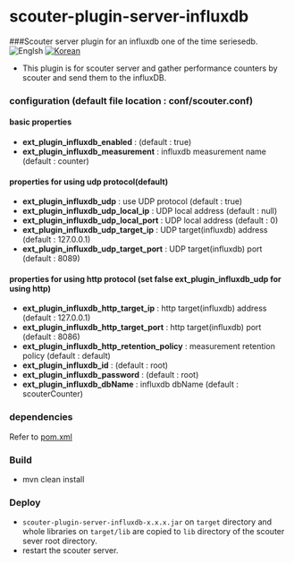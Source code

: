 # scouter-plugin-server-influxdb
###Scouter server plugin for an influxdb one of the time seriesedb.
![Englsh](https://img.shields.io/badge/language-English-red.svg) [![Korean](https://img.shields.io/badge/language-Korean-blue.svg)](README_kr.md)

- This plugin is for scouter server and gather performance counters by scouter and send them to the influxDB.

### configuration (default file location : conf/scouter.conf)
#### basic properties
* **ext_plugin_influxdb_enabled** : (default : true)
* **ext_plugin_influxdb_measurement** : influxdb measurement name (default : counter)

#### properties for using udp protocol(default)
* **ext_plugin_influxdb_udp** : use UDP protocol (default : true)
* **ext_plugin_influxdb_udp_local_ip** : UDP local address (default : null)
* **ext_plugin_influxdb_udp_local_port** : UDP local address (default : 0)
* **ext_plugin_influxdb_udp_target_ip** : UDP target(influxdb) address (default : 127.0.0.1)
* **ext_plugin_influxdb_udp_target_port** : UDP target(influxdb) port (default : 8089)

#### properties for using http protocol (set false **ext_plugin_influxdb_udp** for using http)
* **ext_plugin_influxdb_http_target_ip** : http target(influxdb) address (default : 127.0.0.1)
* **ext_plugin_influxdb_http_target_port** : http target(influxdb) port (default : 8086)
* **ext_plugin_influxdb_http_retention_policy** : measurement retention policy (default : default)
* **ext_plugin_influxdb_id** : (default : root)
* **ext_plugin_influxdb_password** : (default : root)
* **ext_plugin_influxdb_dbName** : influxdb dbName (default : scouterCounter)
    
### dependencies
Refer to [pom.xml](./pom.xml)

### Build
 - mvn clean install
    
### Deploy
 - `scouter-plugin-server-influxdb-x.x.x.jar` on `target` directory and whole libraries on `target/lib` are copied to `lib` directory of the scouter sever root directory.
 - restart the scouter server.
